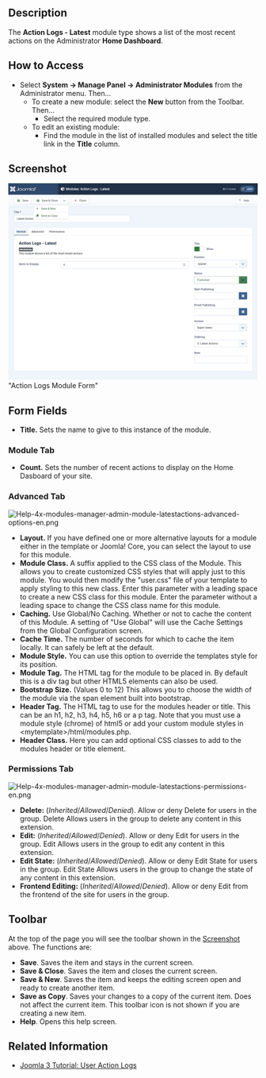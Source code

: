 <!-- Filename: Help4.x:Admin_Modules:_Action_Logs_-_Latest / Display title: Admin Modules: Action Logs - Latest -->

## Description

The **Action Logs - Latest** module type shows a list of the most recent
actions on the Administrator **Home Dashboard**.

## How to Access

- Select **System **→** Manage Panel **→** Administrator Modules** from
  the Administrator menu. Then...
  - To create a new module: select the **New** button from the Toolbar.
    Then...
    - Select the required module type.
  - To edit an existing module:
    - Find the module in the list of installed modules and select the
      title link in the **Title** column.

## Screenshot

![action logs module form](../../../images/en/admin-modules/modules-actionlogs-latest-screenshot.png) "Action Logs Module Form"

## Form Fields

- **Title.** Sets the name to give to this instance of the module.

### Module Tab

- **Count.** Sets the number of recent actions to display on the Home
  Dasboard of your site.

### Advanced Tab

<img
src="https://docs.joomla.org/images/e/ec/Help-4x-modules-manager-admin-module-latestactions-advanced-options-en.png"
decoding="async" data-file-width="600" data-file-height="443"
width="600" height="443"
alt="Help-4x-modules-manager-admin-module-latestactions-advanced-options-en.png" />

- **Layout.** If you have defined one or more alternative layouts for a
  module either in the template or Joomla! Core, you can select the
  layout to use for this module.
- **Module Class.** A suffix applied to the CSS class of the Module.
  This allows you to create customized CSS styles that will apply just
  to this module. You would then modify the "user.css" file of your
  template to apply styling to this new class. Enter this parameter with
  a leading space to create a new CSS class for this module. Enter the
  parameter without a leading space to change the CSS class name for
  this module.
- **Caching.** Use Global/No Caching. Whether or not to cache the
  content of this Module. A setting of "Use Global" will use the Cache
  Settings from the Global Configuration screen.
- **Cache Time.** The number of seconds for which to cache the item
  locally. It can safely be left at the default.
- **Module Style.** You can use this option to override the templates
  style for its position.
- **Module Tag.** The HTML tag for the module to be placed in. By
  default this is a div tag but other HTML5 elements can also be used.
- **Bootstrap Size.** (Values 0 to 12) This allows you to choose the
  width of the module via the span element built into bootstrap.
- **Header Tag.** The HTML tag to use for the modules header or title.
  This can be an h1, h2, h3, h4, h5, h6 or a p tag. Note that you must
  use a module style (chrome) of html5 or add your custom module styles
  in \<mytemplate\>/html/modules.php.
- **Header Class.** Here you can add optional CSS classes to add to the
  modules header or title element.

### Permissions Tab

<img
src="https://docs.joomla.org/images/2/27/Help-4x-modules-manager-admin-module-latestactions-permissions-en.png"
decoding="async" data-file-width="600" data-file-height="404"
width="600" height="404"
alt="Help-4x-modules-manager-admin-module-latestactions-permissions-en.png" />

- **Delete:** (*Inherited*/*Allowed*/*Denied*). Allow or deny Delete for
  users in the group. Delete Allows users in the group to delete any
  content in this extension.
- **Edit:** (*Inherited*/*Allowed*/*Denied*). Allow or deny Edit for
  users in the group. Edit Allows users in the group to edit any content
  in this extension.
- **Edit State:** (*Inherited*/*Allowed*/*Denied*). Allow or deny Edit
  State for users in the group. Edit State Allows users in the group to
  change the state of any content in this extension.
- **Frontend Editing:** (*Inherited*/*Allowed*/*Denied*). Allow or deny
  Edit from the frontend of the site for users in the group.

## Toolbar

At the top of the page you will see the toolbar shown in the
[Screenshot](#Screenshot) above. The functions are:

- **Save**. Saves the item and stays in the current screen.
- **Save & Close**. Saves the item and closes the current screen.
- **Save & New**. Saves the item and keeps the editing screen open and
  ready to create another item.
- **Save as Copy**. Saves your changes to a copy of the current item.
  Does not affect the current item. This toolbar icon is not shown if
  you are creating a new item.
- **Help**. Opens this help screen.

## Related Information

- [Joomla 3 Tutorial: User Action
  Logs](https://docs.joomla.org/J3.x:User_Action_Logs/en "J3.x:User Action Logs/en")
